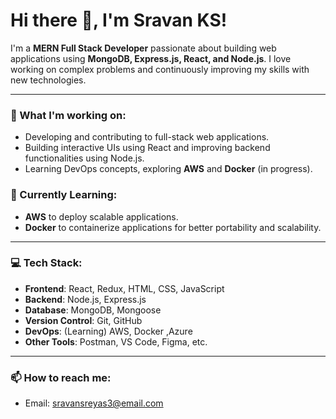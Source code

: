 # Hi there 👋, I'm Sravan KS!

I'm a **MERN Full Stack Developer** passionate about building web applications using **MongoDB, Express.js, React, and Node.js**. I love working on complex problems and continuously improving my skills with new technologies.

---

### 🔭 What I'm working on:
- Developing and contributing to full-stack web applications.
- Building interactive UIs using React and improving backend functionalities using Node.js.
- Learning DevOps concepts, exploring **AWS** and **Docker** (in progress).
  
### 🌱 Currently Learning:
- **AWS** to deploy scalable applications.
- **Docker** to containerize applications for better portability and scalability.



---

### 💻 Tech Stack:
- **Frontend**: React, Redux, HTML, CSS, JavaScript
- **Backend**: Node.js, Express.js
- **Database**: MongoDB, Mongoose
- **Version Control**: Git, GitHub
- **DevOps**: (Learning) AWS, Docker ,Azure
- **Other Tools**: Postman, VS Code, Figma, etc.

---

### 📫 How to reach me:

- Email: sravansreyas3@email.com





